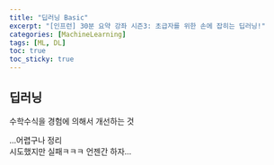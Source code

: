 ```yaml
---
title: "딥러닝 Basic"
excerpt: "[인프런] 30분 요약 강좌 시즌3: 초급자를 위한 손에 잡히는 딥러닝!"
categories: [MachineLearning]
tags: [ML, DL]
toc: true
toc_sticky: true
---
```


## 딥러닝
수학수식을 경험에 의해서 개선하는 것

...어렵구나 정리<br/>
시도했지만 실패ㅋㅋㅋ 언젠간 하자...
